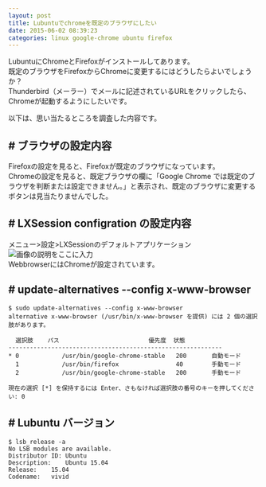 ```yaml
---
layout: post
title: Lubuntuでchromeを既定のブラウザにしたい
date: 2015-06-02 08:39:23
categories: linux google-chrome ubuntu firefox
---
```

<p>LubuntuにChromeとFirefoxがインストールしてあります。<br>
既定のブラウザをFirefoxからChromeに変更するにはどうしたらよいでしょうか？<br>
Thunderbird（メーラー）でメールに記述されているURLをクリックしたら、Chromeが起動するようにしたいです。</p>

<p>以下は、思い当たるところを調査した内容です。</p>

<h2># ブラウザの設定内容</h2>

<p>Firefoxの設定を見ると、Firefoxが既定のブラウザになっています。<br>
Chromeの設定を見ると、既定ブラウザの欄に「Google Chrome では既定のブラウザを判断または設定できません。」と表示され、既定のブラウザに変更するボタンは見当たりませんでした。</p>

<h2># LXSession configration の設定内容</h2>

<p>メニュー>設定>LXSessionのデフォルトアプリケーション<br>
<img src="https://i.stack.imgur.com/lUBe2.png" alt="画像の説明をここに入力"><br>
WebbrowserにはChromeが設定されています。</p>

<h2># update-alternatives --config x-www-browser</h2>

```
$ sudo update-alternatives --config x-www-browser
alternative x-www-browser (/usr/bin/x-www-browser を提供) には 2 個の選択肢があります。

  選択肢    パス                         優先度  状態
------------------------------------------------------------
* 0            /usr/bin/google-chrome-stable   200       自動モード
  1            /usr/bin/firefox                40        手動モード
  2            /usr/bin/google-chrome-stable   200       手動モード

現在の選択 [*] を保持するには Enter、さもなければ選択肢の番号のキーを押してください: 0
```

<h2># Lubuntu バージョン</h2>

```
$ lsb_release -a
No LSB modules are available.
Distributor ID: Ubuntu
Description:    Ubuntu 15.04
Release:    15.04
Codename:   vivid
```
